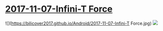 # [2017-11-07-Infini-T Force](https://bangumi.bilibili.com/anime/6452)
![](https://bilicover2017.github.io/Android/2017-11-07-Infini-T Force.jpg)
![](https://bilicover2017.github.io/iOS/2017.11-07.jpg)
